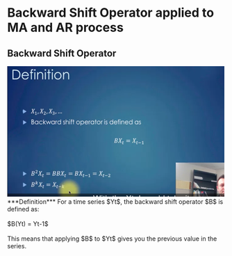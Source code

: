 # Backward Shift Operator applied to MA and AR process

## Backward Shift Operator
<img src="images/bsf_definition.png?" width="500" height="300"/>
***Definition***
For a time series $Yt$, the backward shift operator $B$ is defined as:
<br /> 
<br /> 
$B(Yt) = Yt-1$
<br /> 
<br /> 
This means that applying $B$ to $Yt$ gives you the previous value in the series.






<br /> 
